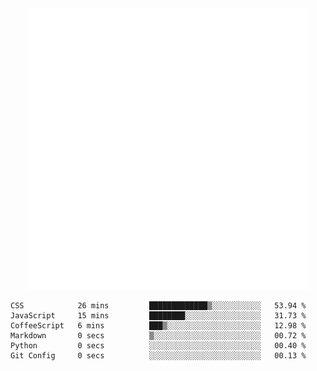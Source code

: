 <div align="center">
    <a href="https://konst.fish">
        <img src="https://raw.githubusercontent.com/konstfish/konstfish/master/fish.svg" alt="Logo" width="450"/>
    </a>
</div>

<!--START_SECTION:waka-->

```text
CSS            26 mins         █████████████▒░░░░░░░░░░░   53.94 %
JavaScript     15 mins         ████████░░░░░░░░░░░░░░░░░   31.73 %
CoffeeScript   6 mins          ███▒░░░░░░░░░░░░░░░░░░░░░   12.98 %
Markdown       0 secs          ▒░░░░░░░░░░░░░░░░░░░░░░░░   00.72 %
Python         0 secs          ░░░░░░░░░░░░░░░░░░░░░░░░░   00.40 %
Git Config     0 secs          ░░░░░░░░░░░░░░░░░░░░░░░░░   00.13 %
```

<!--END_SECTION:waka-->
